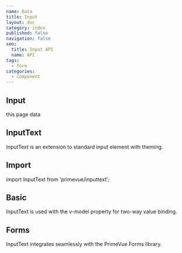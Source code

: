 ```yaml
---
name: Data
title: Input
layout: doc
category: index
published: false
navigation: false
seo:
  title: Input API
  name: API
tags:
  - form
categories:
  - component
---
```

## Input

this page data

## InputText
InputText is an extension to standard input element with theming.

## Import

import InputText from 'primevue/inputtext';

## Basic
InputText is used with the v-model property for two-way value binding.


<InputText type="text" v-model="value" />

## Forms
InputText integrates seamlessly with the PrimeVue Forms library.